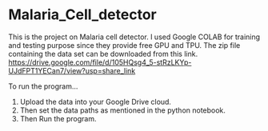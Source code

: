 # Malaria_Cell_detector
This is the project on Malaria cell detector. I used Google COLAB for training and testing purpose since they provide free GPU and TPU. 
The zip file containing the data set can be downloaded from this link.
https://drive.google.com/file/d/105HQsg4_5-stRzLKYp-UJdFPT1YECan7/view?usp=share_link

To run the program...

1) Upload the data into your Google Drive cloud.
2) Then set the data paths as mentioned in the python notebook.
3) Then Run the program.
